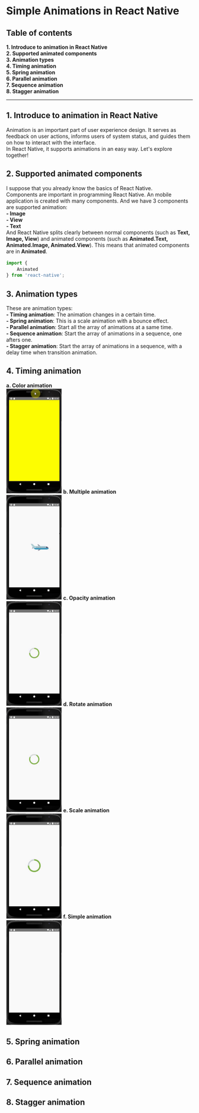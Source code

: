 # Simple Animations in React Native

<h2>Table of contents</h2>
<b>1. Introduce to animation in React Native</b><br>
<b>2. Supported animated components</b><br>
<b>3. Animation types</b><br>
<b>4. Timing animation</b><br>
<b>5. Spring animation</b><br>
<b>6. Parallel animation</b><br>
<b>7. Sequence animation</b><br>
<b>8. Stagger animation</b><br>
<hr>
<h2>1. Introduce to animation in React Native</h2>
Animation is an important part of user experience design. It serves as feedback on user actions, informs users of system status, and guides them on how to interact with the interface.<br>
In React Native, it supports animations in an easy way. Let's explore together!
<h2>2. Supported animated components</h2>
I suppose that you already know the basics of React Native.<br>
Components are important in programming React Native. An mobile application is created with many components. And we have 3 components are supported animation:<br>
<b>- Image</b><br>
<b>- View</b><br>
<b>- Text</b><br>
And React Native splits clearly between normal components (such as <b>Text, Image, View</b>) and animated components (such as <b>Animated.Text, Animated.Image, Animated.View</b>). This means that animated components are in <b>Animated</b>.

```javascript
import {
	Animated
} from 'react-native';
```
<h2>3. Animation types</h2>
These are animation types:<br>
<b>- Timing animation</b>: The animation changes in a certain time.<br>
<b>- Spring animation</b>: This is a scale animation with a bounce effect.<br>
<b>- Parallel animation</b>: Start all the array of animations at a same time.<br>
<b>- Sequence animation</b>: Start the array of animations in a sequence, one afters one.<br>
<b>- Stagger animation</b>: Start the array of animations in a sequence, with a delay time when transition animation.<br>
<h2>4. Timing animation</h2>
<b>a. Color animation</b><br>
<img src="https://github.com/uit2712/SimpleAnimations/blob/master/demo/color-animation.gif" title="Color animation" width="150"/>
<b>b. Multiple animation</b><br>
<img src="https://github.com/uit2712/SimpleAnimations/blob/master/demo/multiple-animation.gif" title="Multiple animation" width="150"/>
<b>c. Opacity animation</b><br>
<img src="https://github.com/uit2712/SimpleAnimations/blob/master/demo/opacity-animation.gif" title="Opacity animation" width="150"/>
<b>d. Rotate animation</b><br>
<img src="https://github.com/uit2712/SimpleAnimations/blob/master/demo/rotate-animation.gif" title="Rotate animation" width="150"/>
<b>e. Scale animation</b><br>
<img src="https://github.com/uit2712/SimpleAnimations/blob/master/demo/scale-animation.gif" title="Scale animation" width="150"/>
<b>f. Simple animation</b><br>
<img src="https://github.com/uit2712/SimpleAnimations/blob/master/demo/simple-animation.gif" title="Simple animation" width="150"/>
<h2>5. Spring animation</h2>
<h2>6. Parallel animation</h2>
<h2>7. Sequence animation</h2>
<h2>8. Stagger animation</h2>
